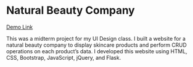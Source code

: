 # Natural Beauty Company

[Demo Link](https://www.youtube.com/watch?v=HRqmaiD-cFc&ab_channel=AyshaJamal)

This was a midterm project for my UI Design class. I built a website for a natural beauty company to display skincare products and perform CRUD operations on each product’s data. I developed this website using HTML, CSS, Bootstrap, JavaScript, jQuery, and Flask.
